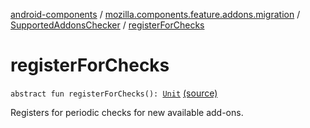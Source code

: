 [android-components](../../index.md) / [mozilla.components.feature.addons.migration](../index.md) / [SupportedAddonsChecker](index.md) / [registerForChecks](./register-for-checks.md)

# registerForChecks

`abstract fun registerForChecks(): `[`Unit`](https://kotlinlang.org/api/latest/jvm/stdlib/kotlin/-unit/index.html) [(source)](https://github.com/mozilla-mobile/android-components/blob/master/components/feature/addons/src/main/java/mozilla/components/feature/addons/migration/SupportedAddonsChecker.kt#L43)

Registers for periodic checks for new available add-ons.

